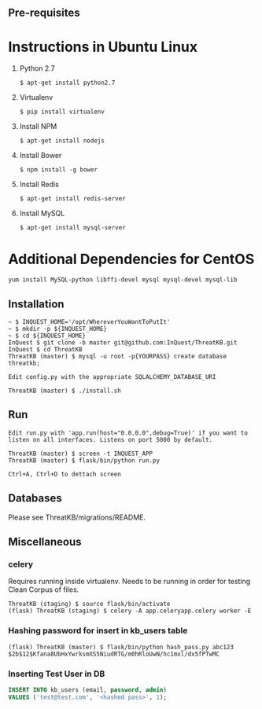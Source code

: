 ## Pre-requisites
# Instructions in Ubuntu Linux

1. Python 2.7
    ```
    $ apt-get install python2.7
    ```
1. Virtualenv
    ```
    $ pip install virtualenv
    ```
1. Install NPM
    ```
    $ apt-get install nodejs
    ```
1. Install Bower
    ```
    $ npm install -g bower
    ```
1. Install Redis
    ```
    $ apt-get install redis-server
    ```
1. Install MySQL
    ```
    $ apt-get install mysql-server
    ```

# Additional Dependencies for CentOS
```
yum install MySQL-python libffi-devel mysql mysql-devel mysql-lib
```

## Installation
```
~ $ INQUEST_HOME='/opt/WhereverYouWantToPutIt'
~ $ mkdir -p ${INQUEST_HOME}
~ $ cd ${INQUEST_HOME}
InQuest $ git clone -b master git@github.com:InQuest/ThreatKB.git
InQuest $ cd ThreatKB
ThreatKB (master) $ mysql -u root -p{YOURPASS} create database threatkb;

Edit config.py with the appropriate SQLALCHEMY_DATABASE_URI

ThreatKB (master) $ ./install.sh
```

## Run
```
Edit run.py with 'app.run(host="0.0.0.0",debug=True)' if you want to listen on all interfaces. Listens on port 5000 by default.

ThreatKB (master) $ screen -t INQUEST_APP
ThreatKB (master) $ flask/bin/python run.py

Ctrl+A, Ctrl+D to dettach screen
```

## Databases
Please see ThreatKB/migrations/README.

## Miscellaneous

### celery
Requires running inside virtualenv. Needs to be running in order for testing Clean Corpus of files.
```
ThreatKB (staging) $ source flask/bin/activate
(flask) ThreatKB (staging) $ celery -A app.celeryapp.celery worker -E
```

### Hashing password for insert in kb_users table
```
(flask) ThreatKB (master) $ flask/bin/python hash_pass.py abc123
$2b$12$Kfana8UbHxYwrksmXS5NiudRTG/m0hRloUwN/hc1mxl/dx5fPTwMC
```

### Inserting Test User in DB
```sql
INSERT INTO kb_users (email, password, admin)
VALUES ('test@test.com', '<hashed pass>', 1);
```
